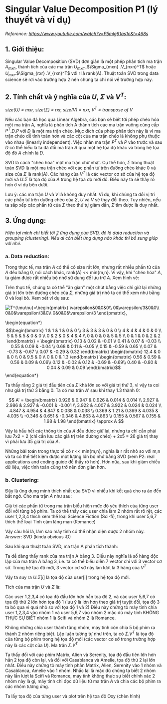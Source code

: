 <vue-mathjax></vue-mathjax>

# Singular Value Decomposition P1 <span class="tex2jax_ignore">(</span>lý thuyết và ví dụ<span class="tex2jax_ignore">)</span>

*Reference: https://www.youtube.com/watch?v=P5mlg91as1c&t=468s*

## 1. Giới thiệu:

Singular Value Decomposition <span class="tex2jax_ignore">(</span>SVD<span class="tex2jax_ignore">)</span> đơn giản là một phép phân tích ma trận $A_{mxn}$, thành tích của các ma trận $U_{mxm}$.$\Sigma_{mxn}
$.$V_{nxn}^T$ hoặc $U_{mxr}$.$\Sigma_{rxr}
$.$V_{rxn}^T$ với r là rank<span class="tex2jax_ignore">(</span>A<span class="tex2jax_ignore">)</span>. Thuật toán SVD trong data science sẽ rơi vào trường hợp 2 nên chúng ta chỉ nói về trường hợp này. 

## 2. Tính chất và ý nghĩa của $U$, $\Sigma$ và $V^T$:

*size<span class="tex2jax_ignore">(</span>U<span class="tex2jax_ignore">)</span> = mxr, size<span class="tex2jax_ignore">(</span>$\Sigma$<span class="tex2jax_ignore">)</span> = rxr, size<span class="tex2jax_ignore">(</span>V<span class="tex2jax_ignore">)</span> = nxr, $V^T$ = transpose of V*

Nếu các bạn đã học qua Linear Algebra, các bạn sẽ biết tới phép chéo hóa một ma trận A, nghĩa là phân tích A thành tích các ma trận vuông cùng cấp $P^T$.$D$.$P$ với $D$ là một ma trận chéo. Mục đích của phép phân tích này là vì ma trận chéo dễ tính toán hơn và các cột của ma trận chéo là không phụ thuộc vào nhau <span class="tex2jax_ignore">(</span>linearly independent<span class="tex2jax_ignore">)</span>. Việc nhân ma trận $P^T$ và $P$ vào trước và sau $D$ có thể hiểu là ta đã đổi ma trận $A$ qua một hệ tọa độ khác và trong hệ tọa độ đó $A$ chính là $D$.


SVD là cách "chéo hóa" một ma trận chữ nhật. Cụ thể hơn, $\Sigma$ trong thuật toán SVD là một ma trận chéo với các phần tử trên đường chéo khác 0 và size của $\Sigma$ là rank<span class="tex2jax_ignore">(</span>A<span class="tex2jax_ignore">)</span>.  Các hàng của $V^T$ là các vector cơ sở của hệ tọa độ mới và $U$.$\Sigma$ là tọa độ của $A$ trong hệ tọa độ mới đó. Điểu này ta sẽ thấy rõ hơn ở ví dụ bên dưới.

Lưu ý: các ma trận $U$ và $V$ là không duy nhất. Ví dụ, khi chúng ta đổi vị trí các phần tử trên dường chéo của $\Sigma$, $U$ và $V$ sẽ thay đổi theo. Tuy nhiên, nếu ta sắp xếp các phần tử của $\Sigma$ theo thứ tự giảm dần, $\Sigma$ tìm được là duy nhất.

## 3. Ứng dụng: 

*Hiện tại mình chỉ biết tới 2 ứng dụng của SVD, đó là data reduction và grouping <span class="tex2jax_ignore">(</span>clustering<span class="tex2jax_ignore">)</span>. Nếu ai còn biết ứng dụng nào khác thì bổ sung giúp với nhé.*

### a. Data reduction:

Trong thực tế, ma trận $A$ có thể có size rất lớn, nhưng rất nhiều phần tử của $A$ đều bằng 0, nói cách khác, rank<span class="tex2jax_ignore">(</span>A<span class="tex2jax_ignore">)</span> << min{m,n}. Vì vậy, khi "chéo hóa" $A$, ta giảm được rất nhiều bộ nhớ sử dụng để lưu trữ $A$. Xem hình vẽ:

Trên thực tế, chúng ta có thể "ăn gian" một chút bằng việc chỉ giữ lại những giá trị lớn trên đường chéo của $\Sigma$, những giá trị nhỏ ta có thể xem như bằng 0 và loại bỏ. Xem xét ví dụ sau:

<img src="https://tex.s2cms.ru/svg/T%5E%7B%5Cmu%5Cnu%7D%3D%5Cbegin%7Bpmatrix%7D%0A%5Cvarepsilon%260%260%260%5C%5C%0A0%26%5Cvarepsilon%2F3%260%260%5C%5C%0A0%260%26%5Cvarepsilon%2F3%260%5C%5C%0A0%260%260%26%5Cvarepsilon%2F3%0A%5Cend%7Bpmatrix%7D%2C" alt="T^{\mu\nu}=\begin{pmatrix}
\varepsilon&amp;0&amp;0&amp;0\\
0&amp;\varepsilon/3&amp;0&amp;0\\
0&amp;0&amp;\varepsilon/3&amp;0\\
0&amp;0&amp;0&amp;\varepsilon/3
\end{pmatrix}," />

\begin{equation*}
$$\begin{bmatrix}  
1 & 1 & 1 & 0 & 0 \\
3 & 3 & 3 & 0 & 0 \\
4 & 4 & 4 & 0 & 0 \\
5 & 5 & 5 & 0 & 0 \\
0 & 2 & 0 & 4 & 4 \\
0 & 0 & 0 & 5 & 5 \\
0 & 1 & 0 & 2 & 2 
\end{bmatrix} =
\begin{bmatrix}  
0.13 & 0.02 & -0.01 \\
0.41 & 0.07 & -0.03 \\
0.55 & 0.09 & -0.04 \\
0.68 & 0.11 & -0.05 \\ 
0.15 & -0.59 & 0.65 \\
0.07 & -0.73 & -0.67 \\ 
0.07 & -0.29 & 0.32 
\end{bmatrix} 
\begin{bmatrix}
12.4 & 0 & 0 \\
0 & 9.5 & 0 \\
0 & 0 & 1.3 
\end{bmatrix}
\begin{bmatrix}  
0.56 & 0.59 & 0.56 & 0.09 & 0.09\\
0.12 & -0.02 & 0.12 & -0.69 & -0.69\\
0.40 & -0.80 & 0.04 & 0.09 & 0.09
\end{bmatrix}$$
\end{equation*}

Ta thấy rằng 2 giá trị đầu tiên của $\Sigma$ khá lớn so với giá trị thứ 3, vì vậy ta coi như giá trị thứ 3 bằng 0. Ta có ma trận $A'$ sau khi thay 1.3 thành 0:

$$ A' = \begin{bmatrix}
0.926 & 0.947 & 0.926 & 0.014 & 0.014 \\  
2.927 & 2.986 & 2.927 & -0.001 & -0.001 \\ 
3.922 & 4.007 & 3.922 & 0.024 & 0.024 \\ 
4.847 & 4.954 & 4.847 & 0.038 & 0.038 \\ 
0.369 & 1.21 & 0.369 & 4.035 & 4.035 \\ 
-0.346 & 0.651 & -0.346 & 4.863 & 4.863 \\ 
0.155 & 0.567 & 0.155 & 1.98 & 1.98 
\end{bmatrix} \approx A
$$

Vậy là hầu hết các thông tin của $A$ đều được giữ lại, nhưng ta chỉ cần phải lưu 7x2 + 2  <span class="tex2jax_ignore">(</span>chỉ cần lưu các giá trị trên đường chéo<span class="tex2jax_ignore">)</span> + 2x5 = 26 giá trị thay vì phải lưu 35 giá trị của $A$.

Những bài toán trong thực tế có r << min{m,n}, nghĩa là r rất nhỏ so với m,n và ta có thể tiết kiệm được một lượng lớn bộ nhớ bằng SVD  <span class="tex2jax_ignore">(</span>xem P2: real applications and coding guide để thấy rõ hơn<span class="tex2jax_ignore">)</span>. Hơn nữa, sau khi giảm chiều dữ liệu, việc tính toán cũng trở nên đơn giản hơn.

### b. Clustering:

Đây là ứng dụng mình thích nhất của SVD vì nhiều khi kết quả cho ra ảo đến bất ngờ. Cho ma trận $A$ như sau:

Giá trị các phần tử trong ma trận biểu hiện mức độ yêu thích của từng user đối với từng bộ phim. Ta có thể thấy các user chia làm 2 nhóm rất rõ rệt, các user 1,2,3,4 thích xem thể loại Science Fiction <span class="tex2jax_ignore">(</span>Sci-fi<span class="tex2jax_ignore">)</span>, trong khi user 5,6,7 thích thể loại Tình cảm lãng mạn <span class="tex2jax_ignore">(</span>Romance<span class="tex2jax_ignore">)</span>

Vậy câu hỏi là, làm sao máy tính có thể nhận diện được 2 nhóm này. Answer: SVD <span class="tex2jax_ignore">(</span>kinda obvious :D<span class="tex2jax_ignore">)</span>

Sau khi qua thuật toán SVD, ma trận A phân tích thành:

Ta dễ dàng thấy rank của ma trận A bằng 3. Điều này nghĩa là số hàng độc lập của ma trận A bằng 3, i.e. ta có thể biểu diễn 7 vector chỉ với 3 vector cơ sở. Trong hệ tọa độ mới, 3 vector cơ sở này làn lượt là 3 hàng của $V^T$

Vậy ta suy ra $U$.$\Sigma[i]$ là tọa độ của user[i] trong hệ tọa độ mới.

Tích của ma trận $U$ và $\Sigma$ là:

Các user 1,2,3,4 có tọa độ đầu lớn hơn hẳn tọa độ 2, và các user 5,6,7 có tọa độ thứ 2 lớn hơn tọa độ 1 <span class="tex2jax_ignore">(</span>lưu ý là lớn hơn theo giá trị tuyệt đối, tọa độ 3 ta bỏ qua vì quá nhỏ so với tọa độ 1 và 2<span class="tex2jax_ignore">)</span> Điều này chứng tỏ máy tính chia user 1,2,3,4 vào nhóm 1 và user 5,6,7 vào nhóm 2 mặc dù máy tính KHÔNG THỰC SỰ BIẾT nhóm 1 là Scifi và nhóm 2 là Romance.

Không những chia user thành từng nhóm, máy tính còn chia 5 bộ phim ra thành 2 nhóm riêng biệt. Lập luận tương tự như trên, ta có $\Sigma$.$V^T$ là tọa độ của từng bộ phim trong hệ tọa độ mới <span class="tex2jax_ignore">(</span>các vector cơ sở trong trường hợp này là các cột của $U$<span class="tex2jax_ignore">)</span>. Ma trận  $\Sigma$.$V^T$ 

Ta thấy đối với các phim Matrix, Alien và Serenity, tọa độ đầu tiên lớn hơn hẳn 2 tọa độ còn lại, và đối với Casablanca và Amelie, tọa độ thứ 2 lại lớn nhất. Điều này chứng tỏ máy tính phân Matrix, Alien, Serenity vào 1 nhóm và Casablanca, Amelie vào 1 nhóm. Nhắc lại là mặc dù chúng ta biết 2 nhóm này lần lượt là Scifi và Romance, máy tính không thực sự biết chính xác 2 nhóm này là gì, máy tính chỉ đọc dữ liệu từ ma trận $A$ và chia các bộ phim ra các nhóm tương ứng.

Ta lấy tọa độ của từng user và plot trên hệ tọa độ Oxy
(chèn hình)


<br/>
<br/>
